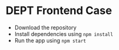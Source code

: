 # DEPT Frontend Case

- Download the repository
- Install dependencies using `npm install`
- Run the app using `npm start`
